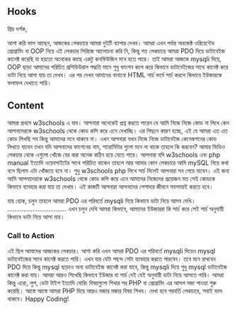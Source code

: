 ## Hooks
প্রিয় দর্শক,

আশা করি ভাল আছেন, আজকের লেকচারে আমরা দুইটি ব্যাপার দেখব। আমরা এখন পর্যন্ত অবজেক্ট ওরিয়েন্টেড প্রোগ্রামিং বা OOP নিয়ে এই লেকচার সিরিজে আলোচনা করি নি, কিন্তু গত লেকচারে আমরা PDO দিয়ে ডাটাবেইজ কানেক্ট করেছি যা হয়তো অনেকের কাছে একটু কনফিউজিন মনে হতে পারে। তাই আমরা আজকে mysqli দিয়ে, OOP ছাড়া আমাদের পরিচিত প্রসিডিউরাল পদ্ধতি মানে শুধু ফাংশন কলে করে কিভাবে ডাটাবেইজের সাথে কানেক্ট করে ডাটা নিয়ে আসা যায় তা দেখব। এর পর দেখব আমাদের বানানো HTML সার্চ ফর্মে সার্চ করলে কিভাবে ইউজারকে ফলাফল দেখাতে পারি।

## Content

আমরা প্রথমে w3schools এ যাব। আপনারা অনেকেই প্রশ্ন করতে পারেন যে আমি নিজে নিজে কোড না লিখে কেন আপনাদেরকে w3schools থেকে কোড কপি করে এনে দেখাচ্ছি। এর পিছনে কারণ হচ্ছে, এই যে আমরা এত এত কোড লিখছি সব কিন্তু আমাদের মনে থাকবে না। এখন আপনারা যখন নিজে নিজে ডাটাবেইজ কেনেকশনের কোড লিখতে যাবেন তখন যদি আপনাদের ফাংশনের নাম, প্যারামিটার গুলো মনে না থাকে তাহলে কি করবেন? আমার ভিডিও লেকচার থেকে এগুলো খোঁজে বের করা অনেক কঠিন হয়ে যেতে পারে। আপনারা যদি w3schools এবং php manual ইত্যাদি ওয়েবসাইটের সাথে পরিচিত থাকেন তাহলে আর আমার কোন লেকচারে আমি mySQL নিয়ে কথা বলে ছিলাম এটা খোঁজতে হবে না। শুধু w3schools php লিখে সার্চ দিলেই আপনারা সব পেয়ে যাবেন। এই জন্য আমি আপনাদেরকে w3schools থেকে কোড কপি করে এনে আমাদের নিজেদের প্রয়োজন মত সেই কোডকে কিভাবে ব্যাবহার করা যায় তা দেখায়। এই কাজটি আপনারা আপনাদের পেশাদার জীবনে সবসময়ই করতে হবে। 

যায় হোক, চলুন তাহলে আমরা PDO এর পরিবর্তে mysqli দিয়ে কিভাবে ডাটা নিয়ে আসব দেখি।
.................................
এখন চলুন দেখি আমরা কিভাবে, আমাদের ইউজাররা কি সার্চ করে সেই সার্চ অনুযায়ী কিভাবে ডাটা নিয়ে আসা যায়।

### Call to Action
এই ছিল আমাদের আজকের লেকচার। আশা করি এখন আমরা PDO এর পরিবর্তে mysqli দিয়েও mysql ডাটাবেইজের সাথে কানেক্ট করতে পারি। এখন যার যেটা পছন্দ সেটা ব্যাবহার করতে পারবেন। তবে মনে রাখবেন PDO দিয়ে কিন্তু mysql ছাড়াও অন্য ডাটাবেইজ কানেক্ট করা যাবে, কিন্তু mysqli দিয়ে শুধু mysql ডাটাবেইজ কানেক্ট করা যায়। আমরা আরও শিখেছি কিভাবে ইউজার যা সার্চ দেই যেই অনুযায়ী ডাটা নিয়ে আসতে পারি। আমরা কিন্তু এর‍্যে, লুপ, ডেটা টাইপ ইত্যাদি বোরিং বিষয়গুলো শিখার পর PHP বা প্রোগ্রামিং এর আসল মজা পাওয়া শুরু করেছি। আস্তে আস্তে আমরা PHP দিয়ে আরও মজার মজার বিষয় শিখব। দেখা হবে পরবর্তি লেকচারে, সবাই ভাল থাকবে। Happy Coding!
